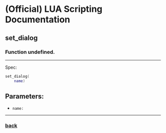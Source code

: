 
# (Official) LUA Scripting Documentation

## set_dialog

### Function undefined.
___
Spec:
```lua
set_dialog(
	name)
```
## Parameters:
- `name:` 

___
### [back](../other)
